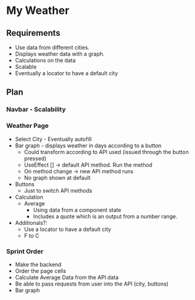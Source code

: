 # My Weather

## Requirements

- Use data from different cities.
- Displays weather data with a graph.
- Calculations on the data
- Scalable
- Eventually a locator to have a default city

## Plan

### Navbar - Scalability

### Weather Page
- Select City - Eventually autofill
- Bar graph - displays weather in days according to a button
    * Could transform according to API used (issued through the button pressed)
    * UseEffect [] -> default API method. Run the method 
    * On method change -> new API method runs
    * No graph shown at default
- Buttons
    * Just to switch API methods
- Calculation
    * Average
        * Using data from a component state
        * Includes a quote which is an output from a number range.
- Additionals?:
    * Use a locator to have a default city
    * F to C

### Sprint Order
- Make the backend
- Order the page cells
- Calculate Average Data from the API data
- Be able to pass requests from user into the API (city, buttons)
- Bar graph